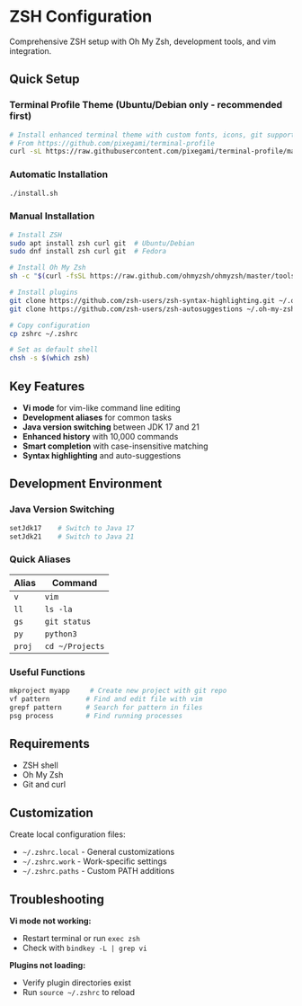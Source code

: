 # ZSH Configuration

Comprehensive ZSH setup with Oh My Zsh, development tools, and vim integration.

## Quick Setup

### Terminal Profile Theme (Ubuntu/Debian only - recommended first)
```bash
# Install enhanced terminal theme with custom fonts, icons, git support, autocomplete
# From https://github.com/pixegami/terminal-profile
curl -sL https://raw.githubusercontent.com/pixegami/terminal-profile/main/install_profile.sh | bash
```

### Automatic Installation
```bash
./install.sh
```

### Manual Installation
```bash
# Install ZSH
sudo apt install zsh curl git  # Ubuntu/Debian
sudo dnf install zsh curl git  # Fedora

# Install Oh My Zsh
sh -c "$(curl -fsSL https://raw.github.com/ohmyzsh/ohmyzsh/master/tools/install.sh)"

# Install plugins
git clone https://github.com/zsh-users/zsh-syntax-highlighting.git ~/.oh-my-zsh/custom/plugins/zsh-syntax-highlighting
git clone https://github.com/zsh-users/zsh-autosuggestions ~/.oh-my-zsh/custom/plugins/zsh-autosuggestions

# Copy configuration
cp zshrc ~/.zshrc

# Set as default shell
chsh -s $(which zsh)
```

## Key Features

- **Vi mode** for vim-like command line editing
- **Development aliases** for common tasks
- **Java version switching** between JDK 17 and 21
- **Enhanced history** with 10,000 commands
- **Smart completion** with case-insensitive matching
- **Syntax highlighting** and auto-suggestions

## Development Environment

### Java Version Switching
```bash
setJdk17    # Switch to Java 17
setJdk21    # Switch to Java 21
```

### Quick Aliases
| Alias | Command |
|-------|---------|
| `v` | `vim` |
| `ll` | `ls -la` |
| `gs` | `git status` |
| `py` | `python3` |
| `proj` | `cd ~/Projects` |

### Useful Functions
```bash
mkproject myapp     # Create new project with git repo
vf pattern         # Find and edit file with vim
grepf pattern      # Search for pattern in files
psg process        # Find running processes
```

## Requirements

- ZSH shell
- Oh My Zsh
- Git and curl

## Customization

Create local configuration files:
- `~/.zshrc.local` - General customizations
- `~/.zshrc.work` - Work-specific settings
- `~/.zshrc.paths` - Custom PATH additions

## Troubleshooting

**Vi mode not working:**
- Restart terminal or run `exec zsh`
- Check with `bindkey -L | grep vi`

**Plugins not loading:**
- Verify plugin directories exist
- Run `source ~/.zshrc` to reload

